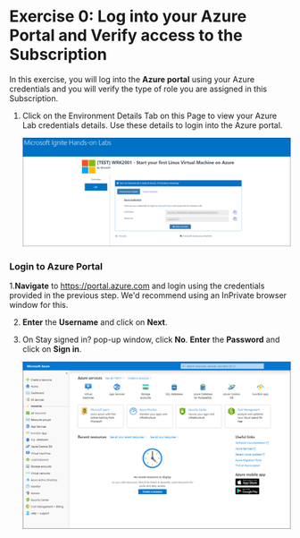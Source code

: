 # Exercise 0: Log into your Azure Portal and Verify access to the Subscription

In this exercise, you will log into the **Azure portal** using your Azure credentials and you will verify the type of role you are assigned in this Subscription.

1. Click on the Environment Details Tab on this Page to view your Azure Lab credentials details. Use these details to login into the Azure portal.

   ![](images/azurelogincredentials.png)

### Login to Azure Portal 

1.**Navigate** to https://portal.azure.com and login using the credentials provided in the previous step. We'd recommend using an InPrivate browser window for this.

2. **Enter** the **Username** and click on **Next**.

3. On Stay signed in? pop-up window, click **No**. **Enter** the **Password** and click on **Sign in**.

   ![](images/fpage.png)
